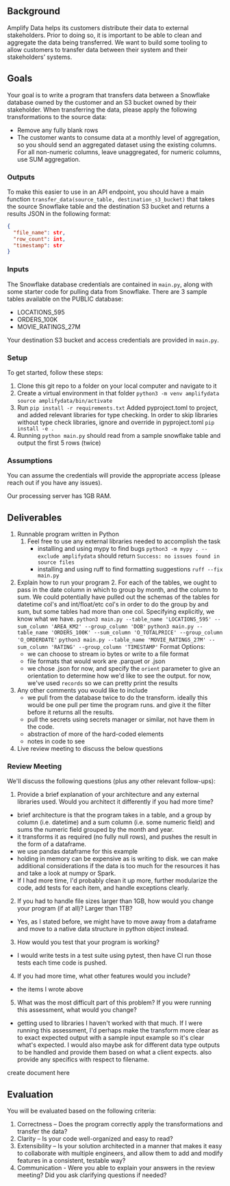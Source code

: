 ## Background

Amplify Data helps its customers distribute their data to external stakeholders. Prior to doing so, it is important to be able to clean and aggregate the data being transferred. We want to build some tooling to allow customers to transfer data between their system and their stakeholders’ systems.

## Goals

Your goal is to write a program that transfers data between a Snowflake database owned by the customer and an S3 bucket owned by their stakeholder. When transferring the data, please apply the following transformations to the source data:

- Remove any fully blank rows
- The customer wants to consume data at a monthly level of aggregation, so you should send an aggregated dataset using the existing columns. For all non-numeric columns, leave unaggregated, for numeric columns, use SUM aggregation.

### Outputs

To make this easier to use in an API endpoint, you should have a main function `transfer_data(source_table, destination_s3_bucket)` that takes the source Snowflake table and the destination S3 bucket and returns a results JSON in the following format:

```json
{
  "file_name": str,
  "row_count": int,
  "timestamp": str
}
```

### Inputs

The Snowflake database credentials are contained in `main.py`, along with some starter code for pulling data from Snowflake.  There are 3 sample tables available on the PUBLIC database:

- LOCATIONS_595
- ORDERS_100K
- MOVIE_RATINGS_27M

Your destination S3 bucket and access credentials are provided in `main.py`.

### Setup

To get started, follow these steps:

1. Clone this git repo to a folder on your local computer and navigate to it
2. Create a virtual environment in that folder
  ```python3 -m venv amplifydata```
  ```source amplifydata/bin/activate```
3. Run `pip install -r requirements.txt`
  Added pyproject.toml to project, and added relevant libraries for type checking. 
  In order to skip libraries without type check libraries, ignore and override in pyproject.toml
  ```pip install -e .```
4. Running `python main.py` should read from a sample snowflake table and output the first 5 rows (twice)

### Assumptions

You can assume the credentials will provide the appropriate access (please reach out if you have any issues).

Our processing server has 1GB RAM.

## Deliverables

1. Runnable program written in Python
    1. Feel free to use any external libraries needed to accomplish the task
        - installing and using mypy to find bugs
        ```python3 -m mypy . --exclude amplifydata``` should return `Success: no issues found in source files`
        - installing and using ruff to find formatting suggestions
        ```ruff --fix main.py```
2. Explain how to run your program 
    2. For each of the tables, we ought to pass in the date column in which to group by month, and the column to sum.
    We could potentially have pulled out the schemas of the tables for datetime col's and int/float/etc col's in order to do the group by and sum, but some tables had more than one col.
    Specifying explicitly, we know what we have.
  ```python3 main.py --table_name 'LOCATIONS_595' --sum_column 'AREA_KM2' --group_column 'DOB'```
  ```python3 main.py --table_name 'ORDERS_100K' --sum_column 'O_TOTALPRICE' --group_column 'O_ORDERDATE'```
  ```python3 main.py --table_name 'MOVIE_RATINGS_27M' --sum_column 'RATING' --group_column 'TIMESTAMP'```
    Format Options:
    - we can choose to stream io bytes or write to a file format
    - file formats that would work are .parquet or .json
    - we chose .json for now, and specify the `orient` parameter to give an orientation to determine how we'd like to see the output. 
    for now, we've used `records` so we can pretty print the results 
3. Any other comments you would like to include
    - we pull from the database twice to do the transform. ideally this would be one pull per time the program runs. and give it the filter before it returns all the results.
    - pull the secrets using secrets manager or similar, not have them in the code.
    - abstraction of more of the hard-coded elements
    - notes in code to see
4. Live review meeting to discuss the below questions

### Review Meeting

We'll discuss the following questions (plus any other relevant follow-ups):

1. Provide a brief explanation of your architecture and any external libraries used. Would you architect it differently if you had more time?
  - brief architecture is that the program takes in a table, and a group by column (i.e. datetime) and a sum column (i.e. some numeric field) and sums the numeric field grouped by the month and year.
  - it transforms it as required (no fully null rows), and pushes the result in the form of a dataframe.
  - we use pandas dataframe for this example
  - holding in memory can be expensive as is writing to disk. we can make additional considerations if the data is too much for the resources it has and take a look at numpy or Spark.
  - If I had more time, I'd probably clean it up more, further modularize the code, add tests for each item, and handle exceptions clearly.
2. If you had to handle file sizes larger than 1GB, how would you change your program (if at all)? Larger than 1TB?
  - Yes, as I stated before, we might have to move away from a dataframe and move to a native data structure in python object instead.
3. How would you test that your program is working?
  - I would write tests in a test suite using pytest, then have CI run those tests each time code is pushed.
4. If you had more time, what other features would you include?
  - the items I wrote above
5. What was the most difficult part of this problem? If you were running this assessment, what would you change?
  - getting used to libraries I haven't worked with that much. If I were running this assessment, I'd perhaps make the transform more clear as to exact expected output with a sample input example so it's clear what's expected. I would also maybe ask for different data type outputs to be handled and provide them based on what a client expects. also provide any specifics with respect to filename.

create document here
## Evaluation

You will be evaluated based on the following criteria:

1. Correctness – Does the program correctly apply the transformations and transfer the data? 
2. Clarity – Is your code well-organized and easy to read? 
3. Extensibility – Is your solution architected in a manner that makes it easy to collaborate with multiple engineers, and allow them to add and modify features in a consistent, testable way?
4. Communication - Were you able to explain your answers in the review meeting? Did you ask clarifying questions if needed?
